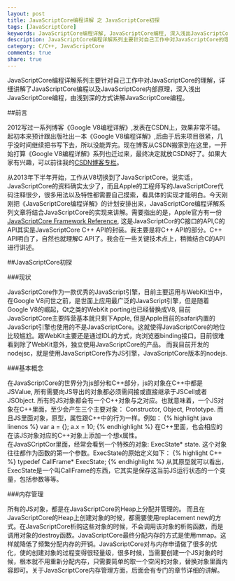 ```yaml
---
layout: post
title: JavaScriptCore编程详解 之 JavaScriptCore初探
tags: [JavaScriptCore]
keywords: JavaScriptCore编程详解, JavaScriptCore编程, 深入浅出JavaScriptCore编程
description: JavaScriptCore编程详解系列主要针对自己工作中对JavaScriptCore的理解，详细讲解了JavaScriptCore编程以及以及JavaScriptCore内部原理，深入浅出JavaScriptCore编程，由浅到深的方式讲解JavaScriptCore编程。
category: C/C++, JavaScriptCore
comments: true
share: true
---
```


JavaScriptCore编程详解系列主要针对自己工作中对JavaScriptCore的理解，详细讲解了JavaScriptCore编程以及JavaScriptCore内部原理，深入浅出JavaScriptCore编程，由浅到深的方式讲解JavaScriptCore编程。

<!--more-->

##前言

2012写过一系列博客《Google V8编程详解》,发表在CSDN上，效果非常不错。起初本来预计跟出版社出一本《Google V8编程详解》,后由于后来项目很紧，几乎没时间继续把书写下去，所以没能弄完。现在博客从CSDN搬家到在这里，一开始打算《Google V8编程详解》系列也迁过来，最终决定就放CSDN好了。如果大家有兴趣，可以前往我的[CSDN博客专栏](http://blog.csdn.net/feiyinzilgd)。    

从2013年下半年开始，工作从V8切换到了JavaScriptCore。说实话，JavaScriptCore的资料确实太少了，而且Apple的工程师写的JavaScriptCore代码注释很少，很多用法以及特性都需要自己摸索，看具体的实现才能明白。今天刚刚把《JavaScriptCore编程详解》的计划安排出来，JavaScriptCore编程详解系列文章将结合JavaScriptCore的实现来讲解。需要指出的是，Apple官方有一份[JavaScriptCore Framework Reference](https://developer.apple.com/library/mac/documentation/Carbon/Reference/WebKit_JavaScriptCore_Ref/_index.html), 这是JavaScriptCor的C接口的API,C的API其实是JavaScriptCore C++ API的封装。我主要是将C++ API的部分。C++ API明白了，自然也就理解C API了。我会在一些关键技术点上，稍微结合C的API进行讲述。

##JavaScriptCore初探

###现状

JavaScriptCore作为一款优秀的JavaScript引擎，目前主要运用与WebKit当中，在Google V8问世之前，是世面上应用最广泛的JavaScript引擎，但是随着Google V8的崛起，Qt之类的WebKit porting也已经替换成V8, 目前JavaScriptCore主要阵营基本就只剩下Apple, 但是Apple目前的safari内置的JavaScript引擎也使用的不是JavaScriptCore。这就使得JavaScriptCore的地位比较尴尬。跟WebKit主要还是通过IDL的方式，向浏览器binding接口。目前很难看到除了WebKit意外，独立使用JavaScriptCore的产品。 而我目前开发的nodejsc，就是使用JavaScriptCore作为JS引擎，JavaScriptCore版本的nodejs.

###基本概念

在JavaScriptCore的世界分为js部分和C++部分，js的对象在C++中都是JSValue, 所有需要向JS导出的对象都必须需间接或直接继承于JSCell或者JSObject. 所有的JS对象都会有一个C++对象与之对应。也就意味着，一个JS对象在C++里面，至少会产生三个主要对象： Constructor, Object, Prototype. 而且JS里面对象，原型，属性跟C++中的行为一样。例如：
{% highlight java linenos %}
var a = {};
a.x = 10;
{% endhighlight %}
在C++里面，也会相应的在该JS对象对应的C++对象上添加一个想x属性。   
在JavaSCriptCor里面，经常会看到一个特殊的对象: ExecState* state. 这个对象往往都作为函数的第一个参数。ExecState的原始定义如下：
{% highlight C++ %}
typedef CallFrame* ExecState;
{% endhighlight %}
从其原型就可以看出，ExecState是一个叫CallFrame的东西，它其实是保存这当前JS运行状态的一个变量，包括参数等等。  

###内存管理

所有的JS对象，都是在JavaScriptCore的Heap上分配并管理的。 而且在JavaScriptCore的Heap上创建对象的时候，都需要使用replacement new的方式。在JavaScriptCore析购这些对象的时候，不会调用该对象的析购函数，而是调用对象的destroy函数。JavaScriptCore最终分配内存的方式是使用mmap。这样就降低了频繁分配内存的开销。JavaScriptCore对与内存申请做了很多的优化，使的创建对象的过程变得很轻量级，很多时候，当需要创建一个JS对象的时候，根本就不用重新分配内存，只需要简单的取一个空闲的对象，替换对象里面内容即可。关于JavaScriptCore内存管理方面，后面会有专门的章节详细的讲解。
